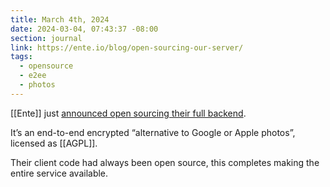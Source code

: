 ```yaml
---
title: March 4th, 2024
date: 2024-03-04, 07:43:37 -08:00
section: journal
link: https://ente.io/blog/open-sourcing-our-server/
tags:
  - opensource
  - e2ee
  - photos
---
```

[[Ente]] just [announced open sourcing their full backend](https://ente.io/blog/open-sourcing-our-server/).

It’s an end-to-end encrypted “alternative to Google or Apple photos”, licensed as [[AGPL]].

Their client code had always been open source, this completes making the entire service available.
